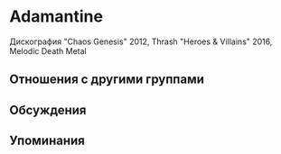 # Adamantine

Дискография
"Chaos Genesis" 2012, Thrash
"Heroes & Villains" 2016, Melodic Death Metal

## Отношения с другими группами


## Обсуждения


## Упоминания

